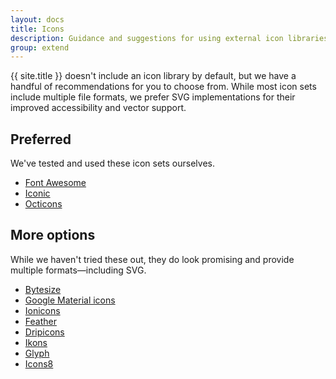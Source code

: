 ```yaml
---
layout: docs
title: Icons
description: Guidance and suggestions for using external icon libraries with Bootstrap.
group: extend
---
```


{{ site.title }} doesn't include an icon library by default, but we have a handful of recommendations for you to choose from. While most icon sets include multiple file formats, we prefer SVG implementations for their improved accessibility and vector support.


## Preferred

We've tested and used these icon sets ourselves.
- [Font Awesome](https://fontawesome.com/)
- [Iconic](https://github.com/iconic/open-iconic)
- [Octicons](https://octicons.github.com/)

## More options

While we haven't tried these out, they do look promising and provide multiple formats—including SVG.

- [Bytesize](https://github.com/danklammer/bytesize-icons)
- [Google Material icons](https://material.io/tools/icons/)
- [Ionicons](https://ionicons.com/)
- [Feather](https://feathericons.com/)
- [Dripicons](http://demo.amitjakhu.com/dripicons/)
- [Ikons](http://ikons.piotrkwiatkowski.co.uk/)
- [Glyph](https://glyph.smarticons.co/)
- [Icons8](https://icons8.com/)
